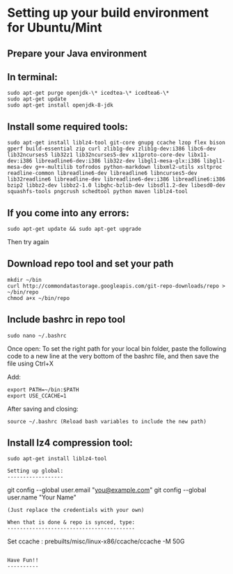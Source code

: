 
Setting up your build environment for Ubuntu/Mint
=================================================

Prepare your Java environment
-----------------------------
In terminal:
------------
```
sudo apt-get purge openjdk-\* icedtea-\* icedtea6-\*
sudo apt-get update
sudo apt-get install openjdk-8-jdk
```
Install some required tools:
----------------------------
```
sudo apt-get install liblz4-tool git-core gnupg ccache lzop flex bison gperf build-essential zip curl zlib1g-dev zlib1g-dev:i386 libc6-dev lib32ncurses5 lib32z1 lib32ncurses5-dev x11proto-core-dev libx11-dev:i386 libreadline6-dev:i386 lib32z-dev libgl1-mesa-glx:i386 libgl1-mesa-dev g++-multilib tofrodos python-markdown libxml2-utils xsltproc readline-common libreadline6-dev libreadline6 libncurses5-dev lib32readline6 libreadline-dev libreadline6-dev:i386 libreadline6:i386 bzip2 libbz2-dev libbz2-1.0 libghc-bzlib-dev libsdl1.2-dev libesd0-dev squashfs-tools pngcrush schedtool python maven liblz4-tool
```
If you come into any errors:
----------------------------
```
sudo apt-get update && sudo apt-get upgrade
```
Then try again

Download repo tool and set your path
------------------------------------
```
mkdir ~/bin
curl http://commondatastorage.googleapis.com/git-repo-downloads/repo > ~/bin/repo
chmod a+x ~/bin/repo
```
Include bashrc in repo tool
---------------------------
```
sudo nano ~/.bashrc
```
Once open: To set the right path for your local bin folder, paste the following code to a new line at the very bottom of the bashrc file, and then save the file using Ctrl+X

Add:
```
export PATH=~/bin:$PATH
export USE_CCACHE=1
```
After saving and closing:
```
source ~/.bashrc (Reload bash variables to include the new path)
```
Install lz4 compression tool:
-----------------------------
```
sudo apt-get install liblz4-tool

Setting up global:
------------------
```
git config --global user.email "you@example.com"
git config --global user.name "Your Name"
```
(Just replace the credentials with your own)

When that is done & repo is synced, type:
-----------------------------------------
```
Set ccache : prebuilts/misc/linux-x86/ccache/ccache -M 50G
```

Have Fun!!
----------
